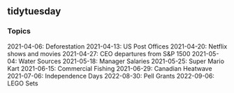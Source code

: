 ## tidytuesday

### Topics
2021-04-06: Deforestation
2021-04-13: US Post Offices
2021-04-20: Netflix shows and movies
2021-04-27: CEO departures from S&P 1500
2021-05-04: Water Sources
2021-05-18: Manager Salaries
2021-05-25: Super Mario Kart
2021-06-15: Commercial Fishing
2021-06-29: Canadian Heatwave
2021-07-06: Independence Days
2022-08-30: Pell Grants
2022-09-06: LEGO Sets
